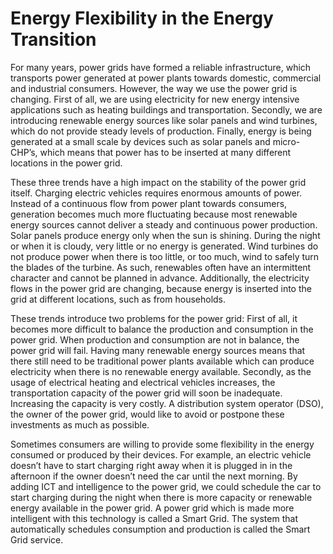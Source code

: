 # Energy Flexibility in the Energy Transition

For many years, power grids have formed a reliable infrastructure, which transports power
generated at power plants towards domestic, commercial and industrial consumers.
However, the way we use the power grid is changing. First of all, we are using electricity for
new energy intensive applications such as heating buildings and transportation. Secondly,
we are introducing renewable energy sources like solar panels and wind turbines, which do
not provide steady levels of production. Finally, energy is being generated at a small scale
by devices such as solar panels and micro-CHP’s, which means that power has to be
inserted at many different locations in the power grid.

These three trends have a high impact on the stability of the power grid itself. Charging
electric vehicles requires enormous amounts of power. Instead of a continuous flow from
power plant towards consumers, generation becomes much more fluctuating because most
renewable energy sources cannot deliver a steady and continuous power production. Solar
panels produce energy only when the sun is shining. During the night or when it is cloudy,
very little or no energy is generated. Wind turbines do not produce power when there is too
little, or too much, wind to safely turn the blades of the turbine. As such, renewables often
have an intermittent character and cannot be planned in advance. Additionally, the electricity
flows in the power grid are changing, because energy is inserted into the grid at different
locations, such as from households.

These trends introduce two problems for the power grid: First of all, it becomes more difficult
to balance the production and consumption in the power grid. When production and
consumption are not in balance, the power grid will fail. Having many renewable energy
sources means that there still need to be traditional power plants available which can
produce electricity when there is no renewable energy available. Secondly, as the usage of
electrical heating and electrical vehicles increases, the transportation capacity of the power
grid will soon be inadequate. Increasing the capacity is very costly. A distribution system
operator (DSO), the owner of the power grid, would like to avoid or postpone these
investments as much as possible.

Sometimes consumers are willing to provide some flexibility in the energy consumed or
produced by their devices. For example, an electric vehicle doesn’t have to start charging
right away when it is plugged in in the afternoon if the owner doesn’t need the car until the
next morning. By adding ICT and intelligence to the power grid, we could schedule the car to
start charging during the night when there is more capacity or renewable energy available in
the power grid. A power grid which is made more intelligent with this technology is called a
Smart Grid. The system that automatically schedules consumption and production is called
the Smart Grid service.

